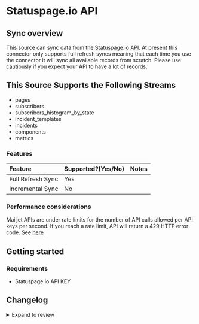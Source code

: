 # Statuspage.io API

## Sync overview

This source can sync data from the [Statuspage.io API](https://developer.statuspage.io). At present this connector only supports full refresh syncs meaning that each time you use the connector it will sync all available records from scratch. Please use cautiously if you expect your API to have a lot of records.

## This Source Supports the Following Streams

- pages
- subscribers
- subscribers_histogram_by_state
- incident_templates
- incidents
- components
- metrics

### Features

| Feature           | Supported?\(Yes/No\) | Notes |
| :---------------- | :------------------- | :---- |
| Full Refresh Sync | Yes                  |       |
| Incremental Sync  | No                   |       |

### Performance considerations

Mailjet APIs are under rate limits for the number of API calls allowed per API keys per second. If you reach a rate limit, API will return a 429 HTTP error code. See [here](https://developer.statuspage.io/#section/Rate-Limiting)

## Getting started

### Requirements

- Statuspage.io API KEY

## Changelog

<details>
  <summary>Expand to review</summary>

| Version | Date       | Pull Request                                              | Subject                                         |
|:--------|:-----------| :-------------------------------------------------------- | :---------------------------------------------- |
| 0.2.2 | 2024-12-12 | [49426](https://github.com/airbytehq/airbyte/pull/49426) | Update dependencies |
| 0.2.1 | 2024-08-16 | [44196](https://github.com/airbytehq/airbyte/pull/44196) | Bump source-declarative-manifest version |
| 0.2.0 | 2024-08-14 | [44061](https://github.com/airbytehq/airbyte/pull/44061) | Refactor connector to manifest-only format |
| 0.1.13 | 2024-08-12 | [43866](https://github.com/airbytehq/airbyte/pull/43866) | Update dependencies |
| 0.1.12 | 2024-08-10 | [43525](https://github.com/airbytehq/airbyte/pull/43525) | Update dependencies |
| 0.1.11 | 2024-08-03 | [43208](https://github.com/airbytehq/airbyte/pull/43208) | Update dependencies |
| 0.1.10 | 2024-07-27 | [42596](https://github.com/airbytehq/airbyte/pull/42596) | Update dependencies |
| 0.1.9 | 2024-07-20 | [42324](https://github.com/airbytehq/airbyte/pull/42324) | Update dependencies |
| 0.1.8 | 2024-07-13 | [41828](https://github.com/airbytehq/airbyte/pull/41828) | Update dependencies |
| 0.1.7 | 2024-07-10 | [41413](https://github.com/airbytehq/airbyte/pull/41413) | Update dependencies |
| 0.1.6 | 2024-07-09 | [41290](https://github.com/airbytehq/airbyte/pull/41290) | Update dependencies |
| 0.1.5 | 2024-07-06 | [40902](https://github.com/airbytehq/airbyte/pull/40902) | Update dependencies |
| 0.1.4 | 2024-06-26 | [40182](https://github.com/airbytehq/airbyte/pull/40182) | Update dependencies |
| 0.1.3   | 2024-06-20 | [#38662](https://github.com/airbytehq/airbyte/pull/38662) | Make connector compatible with Builder          |
| 0.1.2   | 2024-06-04 | [39064](https://github.com/airbytehq/airbyte/pull/39064) | [autopull] Upgrade base image to v1.2.1 |
| 0.1.1   | 2024-05-20 | [38451](https://github.com/airbytehq/airbyte/pull/38451) | [autopull] base image + poetry + up_to_date |
| 0.1.0   | 2022-10-30 | [#18664](https://github.com/airbytehq/airbyte/pull/18664) | 🎉 New Source: Statuspage.io API [low-code CDK] |

</details>
